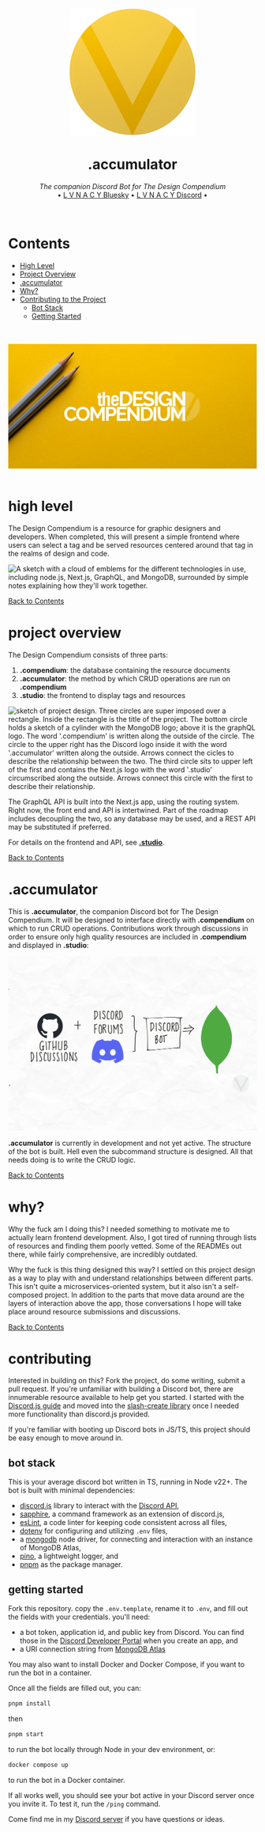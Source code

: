 <div align="center">
    <br>
    <img
        src="./assets/design-compendium-emblem.png" 
        alt="the lvnacy emblem, a gray circle with a large black 'V' superimposed."
        width="256px"
    />
    <br>
    <h1>.accumulator</h1>
    <i>
        The companion Discord Bot for The Design Compendium
    </i>
    <br>
</div>

<div align="center">
    •
    <a href="https://bsky.app/profile/lvnacy.xyz/">L V N A C Y Bluesky</a>
    •
    <a href="https://discord.gg/nh7mqGEfbw">L V N A C Y Discord</a>
    •
    <br>
</div>
<br>
<br>

# Contents
- [High Level](#high-level)
- [Project Overview](#project-overview)
- [.accumulator](#accumulator)
- [Why?](#why)
- [Contributing to the Project](#contributing)
    - [Bot Stack](#bot-stack)
    - [Getting Started](#getting-started)
<br>
<br>
<div align='center'>
    <img
        src='./assets/design-compendium-github.jpg'
        alt='The Design Compendium header. Two pencils are lined up to one side, 
            with the words "The Design Compendium" in the center, all over a 
            yellow background'
    />
</div>
<br>

# high level
The Design Compendium is a resource for graphic designers and developers. When completed, this will present a simple frontend where users can select a tag and be served resources centered around that tag in the realms of design and code.

![A sketch with a cloud of emblems for the different technologies in use, including node.js, Next.js, GraphQL, and MongoDB, surrounded by simple notes explaining how they'll work together.](./assets/design-compendium-tech-stack.PNG "Web Stack Concept")

[Back to Contents](#contents)

# project overview
The Design Compendium consists of three parts:

1. **.compendium**: the database containing the resource documents
2. **.accumulator**: the method by which CRUD operations are run on **.compendium**
3. **.studio**: the frontend to display tags and resources

![sketch of project design. Three circles are super imposed over a rectangle. Inside the rectangle is the title of the project. The bottom circle holds a sketch of a cylinder with the MongoDB logo; above it is the graphQL logo. The word '.compendium' is written along the outside of the circle. The circle to the upper right has the Discord logo inside it with the word '.accumulator' written along the outside. Arrows connect the cicles to describe the relationship between the two. The third circle sits to upper left of the first and contains the Next.js logo with the word '.studio' circumscribed along the outside. Arrows connect this circle with the first to describe their relationship.](./assets/design-compendium-workflow-2.png "Design Compendium workflow diagram")

The GraphQL API is built into the Next.js app, using the routing system. Right 
now, the front end and API is intertwined. Part of the roadmap includes 
decoupling the two, so any database may be used, and a REST API may be 
substituted if preferred.

For details on the frontend and API, see [**.studio**][studio].

[Back to Contents](#contents)

# .accumulator
This is **.accumulator**, the companion Discord bot for The Design Compendium. 
It will be designed to interface directly with **.compendium** on which to run 
CRUD operations. Contributions work through discussions in order to ensure 
only high quality resources are included in **.compendium** and displayed in 
**.studio**: 

![sketch showing contribution of resources workflow. The GitHub Logo sits over the text 'GitHub discussions' added to the Discord logo sitting underneath the text 'Discord forums' with a bracket funneling everything into 'Discord bot' that is pointing to the MongoDB logo](./assets/design-compendium-contribution-flow.png "Resource Contribution Workflow")

**.accumulator** is currently in development and not yet active. The structure of the bot is built. Hell even the subcommand structure is designed. All that needs doing is to write the CRUD logic.

[Back to Contents](#contents)

# why?
Why the fuck am I doing this? I needed something to motivate me to actually 
learn frontend development. Also, I got tired of running through lists of 
resources and finding them poorly vetted. Some of the READMEs out there, while 
fairly comprehensive, are incredibly outdated.

Why the fuck is this thing designed this way? I settled on this project design 
as a way to play with and understand relationships between different parts. 
This isn't quite a microservices-oriented system, but it also isn't a 
self-composed project. In addition to the parts that move data around are the 
layers of interaction above the app, those conversations I hope will take 
place around resource submissions and discussions.

[Back to Contents](#contents)

# contributing
Interested in building on this? Fork the project, do some writing, submit a 
pull request. If you're unfamiliar with building a Discord bot, there are 
innumerable resource available to help get you started. I started with the 
[Discord.js guide][guide] and moved into the [slash-create library][create] 
once I needed more functionality than discord.js provided.

If you're familiar with booting up Discord bots in JS/TS, this project should 
be easy enough to move around in.

## bot stack
This is your average discord bot written in TS, running in Node v22+. The 
bot is built with minimal dependencies:  
- [discord.js](https://discord.js.org) library to interact with the 
[Discord API](https://discord.com/developers/docs/intro),
- [sapphire](https://www.sapphirejs.dev), a command framework as an extension 
of discord.js,
- [esLint](https://eslint.org), a code linter for keeping code consistent 
across all files,
- [dotenv](https://www.dotenv.org/docs) for configuring and utilizing `.env` 
files,
- a [mongodb](https://mongodb.github.io/node-mongodb-native/) node driver, for 
connecting and interaction with an instance of MongoDB Atlas,
- [pino](https://getpino.io/), a lightweight logger, and
- [pnpm](pnpm.io) as the package manager.

## getting started
Fork this repository. copy the `.env.template`, rename it to `.env`, and fill 
out the fields with your credentials. you'll need:
- a bot token, application id, and public key from Discord. You can find those 
in the [Discord Developer Portal][discord-dev] when you create an app, and
- a URI connection string from [MongoDB Atlas](https://mongodb.com)

You may also want to install Docker and Docker Compose, if you want to run the 
bot in a container.  
  
Once all the fields are filled out, you can:
```bash
pnpm install
```
then
```bash
pnpm start
```
to run the bot locally through Node in your dev environment, or:
```bash
docker compose up
```
to run the bot in a Docker container.  
  
If all works well, you should see your bot active in your Discord server once 
you invite it. To test it, run the `/ping` command.

Come find me in my [Discord server][server] if you have questions or ideas.

<!-- Links -->
[studio]: https://github.com/ephemeralrogue/.studio
[guide]: https://discordjs.guide/#before-you-begin
[create]: https://slash-create.js.org/
[discord-dev]: https://discord.com/developers
[server]: https://discord.gg/nh7mqGEfbw